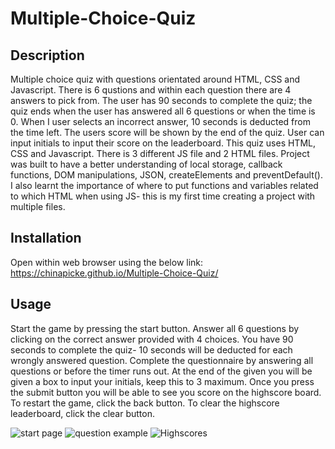 # Multiple-Choice-Quiz

## Description
Multiple choice quiz with questions orientated around HTML, CSS and Javascript. There is 6 qustions and within each question there are 4 answers to pick from. The user has 90 seconds to complete the quiz; the quiz ends when the user has answered all 6 questions or when the time is 0. When I user selects an incorrect answer, 10 seconds is deducted from the time left. The users score will be shown by the end of the quiz. User can input initials to input their score on the leaderboard. 
This quiz uses HTML, CSS and Javascript. There is 3 different JS file and 2 HTML files. 
Project was built to have a better understanding of local storage, callback functions, DOM manipulations, JSON, createElements and preventDefault(). I also learnt the importance of where to put functions and variables related to which HTML when using JS- this is my first time creating a project with multiple files.

## Installation
Open within web browser using the below link: https://chinapicke.github.io/Multiple-Choice-Quiz/

##  Usage 
Start the game by pressing the start button. Answer all 6 questions by clicking on the correct answer provided with 4 choices. You have 90 seconds to complete the quiz- 10 seconds will be deducted for each wrongly answered question. Complete the questionnaire by answering all questions or before the timer runs out. At the end of the given you will be given a box to input your initials, keep this to 3 maximum. Once you press the submit button you will be able to see you score on the highscore board. To restart the game, click the back button. To clear the highscore leaderboard, click the clear button.

![start page](https://user-images.githubusercontent.com/117565899/212539213-c56cfb19-65e2-4100-ae72-deda50c87bb2.png)
![question example](https://user-images.githubusercontent.com/117565899/212539229-7a62773e-9950-4048-b91d-3aa35beeb2c1.png)
![Highscores](https://user-images.githubusercontent.com/117565899/212539203-618796e2-0524-4c5d-ba1f-1f28fc38587e.png)
